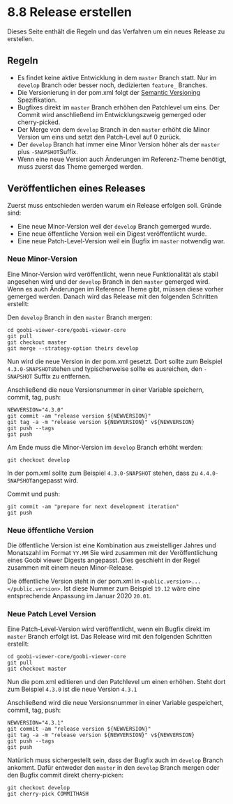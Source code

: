 # 8.8 Release erstellen

Dieses Seite enthält die Regeln und das Verfahren um ein neues Release zu erstellen.

## Regeln

* Es findet keine aktive Entwicklung in dem `master` Branch statt. Nur im `develop` Branch oder besser noch, dedizierten `feature_` Branches.
* Die Versionierung in der pom.xml folgt der [Semantic Versioning](https://semver.org/) Spezifikation.
* Bugfixes direkt im `master` Branch erhöhen den Patchlevel um eins. Der Commit wird anschließend im Entwicklungszweig gemerged oder cherry-picked.
* Der Merge von dem `develop` Branch in den `master` erhöht die Minor Version um eins und setzt den Patch-Level auf 0 zurück.
* Der `develop` Branch hat immer eine Minor Version höher als der `master` plus `-SNAPSHOT`Suffix.
* Wenn eine neue Version auch Änderungen im Referenz-Theme benötigt, muss zuerst das Theme gemerged werden.

## Veröffentlichen eines Releases

Zuerst muss entschieden werden warum ein Release erfolgen soll. Gründe sind:

* Eine neue Minor-Version weil der `develop` Branch gemerged wurde.
* Eine neue öffentliche Version weil ein Digest veröffentlicht wurde.
* Eine neue Patch-Level-Version weil ein Bugfix im `master` notwendig war.

### Neue Minor-Version

Eine Minor-Version wird veröffentlicht, wenn neue Funktionalität als stabil angesehen wird und der `develop` Branch in den `master` gemerged wird. Wenn es auch Änderungen im Reference Theme gibt, müssen diese vorher gemerged werden. Danach wird das Release mit den folgenden Schritten erstellt:

Den `develop` Branch in den `master` Branch mergen:

```text
cd goobi-viewer-core/goobi-viewer-core
git pull
git checkout master
git merge --strategy-option theirs develop
```

Nun wird die neue Version in der pom.xml gesetzt. Dort sollte zum Beispiel `4.3.0-SNAPSHOT`stehen und typischerweise sollte es ausreichen, den `-SNAPSHOT` Suffix zu entfernen.

Anschließend die neue Versionsnummer in einer Variable speichern, commit, tag, push:

```text
NEWVERSION="4.3.0"
git commit -am "release version ${NEWVERSION}"
git tag -a -m "release version ${NEWVERSION}" v${NEWVERSION}
git push --tags
git push
```

Am Ende muss die Minor-Version im `develop` Branch erhöht werden:

```text
git checkout develop
```

In der pom.xml sollte zum Beispiel `4.3.0-SNAPSHOT` stehen, dass zu `4.4.0-SNAPSHOT`angepasst wird.

Commit und push:

```text
git commit -am "prepare for next development iteration"
git push
```

### Neue öffentliche Version

Die öffentliche Version ist eine Kombination aus zweistelliger Jahres und Monatszahl im Format `YY.MM` Sie wird zusammen mit der Veröffentlichung eines Goobi viewer Digests angepasst. Dies geschieht in der Regel zusammen mit einem neuen Minor-Release. 

Die öffentliche Version steht in der pom.xml in `<public.version>...</public.version>`. Ist diese Nummer zum Beispiel `19.12` wäre eine entsprechende Anpassung im Januar 2020 `20.01`.

### Neue Patch Level Version

Eine Patch-Level-Version wird veröffentlicht, wenn ein Bugfix direkt im `master` Branch erfolgt ist. Das Release wird mit den folgenden Schritten erstellt:

```text
cd goobi-viewer-core/goobi-viewer-core
git pull
git checkout master
```

Nun die pom.xml editieren und den Patchlevel um einen erhöhen. Steht dort zum Beispiel `4.3.0` ist die neue Version `4.3.1`

Anschließend wird die neue Versionsnummer in einer Variable gespeichert, commit, tag, push:

```text
NEWVERSION="4.3.1"
git commit -am "release version ${NEWVERSION}"
git tag -a -m "release version ${NEWVERSION}" v${NEWVERSION}
git push --tags
git push
```

Natürlich muss sichergestellt sein, dass der Bugfix auch im `develop` Branch ankommt. Dafür entweder den `master` in den `develop` Branch mergen oder den Bugfix commit direkt cherry-picken:

```text
git checkout develop
git cherry-pick COMMITHASH
```

